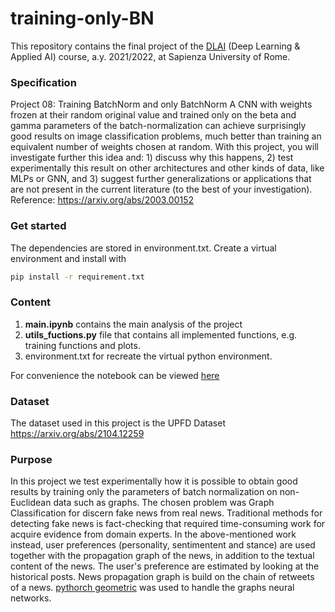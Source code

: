 # training-only-BN

This repository contains the final project of the [DLAI](https://github.com/erodola/DLAI-s2-2022) (Deep Learning & Applied AI) course, a.y. 2021/2022, at Sapienza University of Rome.

### Specification 

Project 08: Training BatchNorm and only BatchNorm A CNN with weights frozen at their random original value and trained only on the beta and gamma parameters of the batch-normalization can achieve surprisingly good results on image classification problems, much better than training an equivalent number of weights chosen at random. With this project, you will investigate further this idea and: 1) discuss why this happens, 2) test experimentally this result on other architectures and other kinds of data, like MLPs or GNN, and 3) suggest further generalizations or applications that are not present in the current literature (to the best of your investigation). Reference: https://arxiv.org/abs/2003.00152

### Get started

The dependencies are stored in environment.txt. Create a virtual environment and install with 

```bash
pip install -r requirement.txt
```

### Content 
1) **main.ipynb** contains the main analysis of the project
2) **utils_fuctions.py** file that contains all implemented functions, e.g. training functions and plots.
3) environment.txt for recreate the virtual python environment. 

For convenience the notebook can be viewed [here](https://nbviewer.org/github/AlessandradellaFazia/training-only-BN/blob/main/main.ipynb)

### Dataset 

The dataset used in this project is the UPFD Dataset https://arxiv.org/abs/2104.12259


### Purpose 

In this project we test experimentally how it is possible to obtain good results by training only the parameters of batch normalization on non-Euclidean data such as graphs.
The chosen problem was Graph Classification for discern fake news from real news.
Traditional methods for detecting fake news is fact-checking that required time-consuming work for acquire evidence from domain experts.
In the above-mentioned work instead, user preferences (personality, sentimentent and stance) are used together with the propagation graph of the news, in addition to the textual content of the news. The user's preference are estimated by looking at the historical posts. News propagation graph is build on the chain of retweets of a news.
[pythorch geometric](https://pytorch-geometric.readthedocs.io/en/stable/index.html) was used to handle the graphs neural networks. 
